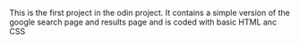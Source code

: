 This is the first project in the odin project. It contains a simple version of the google search page and results page
and is coded with basic HTML anc CSS 
